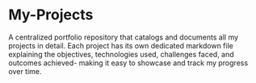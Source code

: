 # My-Projects
A centralized portfolio repository that catalogs and documents all my projects in detail. Each project has its own dedicated markdown file explaining the objectives, technologies used, challenges faced, and outcomes achieved- making it easy to showcase and track my progress over time.
